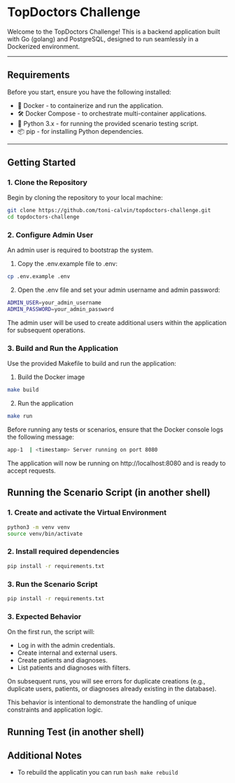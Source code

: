 # TopDoctors Challenge

Welcome to the TopDoctors Challenge! This is a backend application built with Go (golang) and PostgreSQL, designed to run seamlessly in a Dockerized environment.

---

## Requirements
Before you start, ensure you have the following installed:

 - 🐳 Docker - to containerize and run the application.
 - 🛠️ Docker Compose - to orchestrate multi-container applications.
 - 🐍 Python 3.x - for running the provided scenario testing script.
 - 📦 pip - for installing Python dependencies.

---

## Getting Started

### 1. Clone the Repository
Begin by cloning the repository to your local machine:

```bash
git clone https://github.com/toni-calvin/topdoctors-challenge.git
cd topdoctors-challenge
```

### 2. Configure Admin User
An admin user is required to bootstrap the system.

1. Copy the .env.example file to .env:
```bash 
cp .env.example .env 
```
2. Open the .env file and set your admin username and admin password:
```bash 
ADMIN_USER=your_admin_username
ADMIN_PASSWORD=your_admin_password
```
The admin user will be used to create additional users within the application for subsequent operations.

### 3. Build and Run the Application 
Use the provided Makefile to build and run the application:

1. Build the Docker image 
```bash
make build 
```

2. Run the application 
```bash
make run 
```
Before running any tests or scenarios, ensure that the Docker console logs the following message:

```bash
app-1  | <timestamp> Server running on port 8080
```

The application will now be running on http://localhost:8080 and is ready to accept requests.

## Running the Scenario Script (in another shell)
### 1. Create and activate the Virtual Environment 
```bash
python3 -m venv venv
source venv/bin/activate
```
### 2. Install required dependencies
```bash
pip install -r requirements.txt
```

### 3. Run the Scenario Script
```bash
pip install -r requirements.txt
```

### 3. Expected Behavior
On the first run, the script will:
- Log in with the admin credentials.
- Create internal and external users.
- Create patients and diagnoses.
- List patients and diagnoses with filters.

On subsequent runs, you will see errors for duplicate creations (e.g., duplicate users, patients, or diagnoses already existing in the database).

This behavior is intentional to demonstrate the handling of unique constraints and application logic.

## Running Test (in another shell)

## Additional Notes 
- To rebuild the applicatin you can run ```bash make rebuild ```


